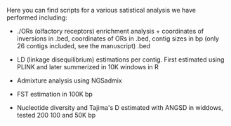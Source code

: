 Here you can find scripts for a various satistical analysis we have performed including:

- ./ORs (olfactory receptors) enrichment analysis + coordinates of inversions in .bed, coordinates of ORs in .bed, contig sizes in bp (only 26 contigs included, see the manuscript) .bed
   
- LD (linkage disequilibrium) estimations per contig. First estimated using PLINK and later summerized in 10K windows in R

- Admixture analysis using NGSadmix

- FST estimation in 100K bp

- Nucleotide diversity and Tajima's D estimated with ANGSD in widdows, tested 200 100 and 50K bp

